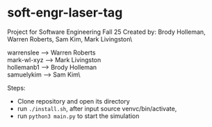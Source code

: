 # soft-engr-laser-tag
Project for Software Engineering Fall 25
Created by: Brody Holleman, Warren Roberts, Sam Kim, Mark Livingston\

warrenslee  -->   Warren Roberts\
mark-wl-xyz -->   Mark Livingston\
hollemanb1  -->   Brody Holleman\
samuelykim  -->   Sam Kim\


Steps:
- Clone repository and open its directory
- run `./install.sh`, after input source venvc/bin/activate,
- run `python3 main.py` to start the simulation



